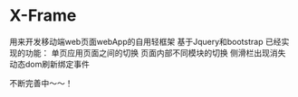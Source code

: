 # X-Frame
用来开发移动端web页面webApp的自用轻框架
基于Jquery和bootstrap
已经实现的功能：
单页应用页面之间的切换
页面内部不同模块的切换
侧滑栏出现消失
动态dom刷新绑定事件

不断完善中～～！

